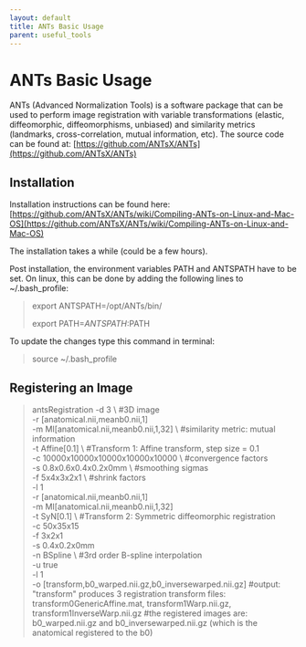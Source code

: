 ```yaml
---
layout: default
title: ANTs Basic Usage
parent: useful_tools
---
```

# ANTs Basic Usage
ANTs (Advanced Normalization Tools) is a software package that can be used to perform image registration with variable transformations (elastic, diffeomorphic, diffeomorphisms, unbiased) and similarity metrics (landmarks, cross-correlation, mutual information, etc). The source code can be found at: [https://github.com/ANTsX/ANTs](https://github.com/ANTsX/ANTs)

## Installation

Installation instructions can be found here: [https://github.com/ANTsX/ANTs/wiki/Compiling-ANTs-on-Linux-and-Mac-OS](https://github.com/ANTsX/ANTs/wiki/Compiling-ANTs-on-Linux-and-Mac-OS)

The installation takes a while (could be a few hours).

Post installation, the environment variables PATH and ANTSPATH have to be set. On linux, this can be done by adding the following lines to ~/.bash_profile:

> export ANTSPATH=/opt/ANTs/bin/ 
>
> export PATH=${​​​ANTSPATH}​​​​​​​​​​:$PATH

To update the changes type this command in terminal:
> source ~/.bash_profile

## Registering an Image


> antsRegistration -d 3 \                                     #3D image <br>
-r [anatomical.nii,meanb0.nii,1] \
-m MI[anatomical.nii,meanb0.nii,1,32] \                       #similarity metric: mutual information​ <br>
-t Affine[0.1] \                                              #Transform 1: Affine transform, step size = 0.1​ <br>
-c 10000x10000x10000x10000x10000 \                            #convergence factors <br>
-s 0.8x0.6x0.4x0.2x0mm \                                      #smoothing sigmas <br>
-f 5x4x3x2x1 \                                                #shrink factors <br>
-l 1 \
-r [anatomical.nii,meanb0.nii,1] \
-m MI[anatomical.nii,meanb0.nii,1,32] \
-t SyN[0.1] \                                                 #Transform 2: Symmetric diffeomorphic registration​ <br>
-c 50x35x15 \
-f 3x2x1 \
-s 0.4x0.2x0mm \
-n BSpline \                                                  #3rd order B-spline interpolation​ <br>
-u true \
-l 1 \
-o [transform,b0_warped.nii.gz,b0_inversewarped.nii.gz]       #output: "transform" produces 3 registration transform files:  transform0GenericAffine.mat, transform1Warp.nii.gz, transform1InverseWarp.nii.gz
                                                                #the registered images are: b0_warped.nii.gz and b0_inversewarped.nii.gz (which is the anatomical registered to the b0)
